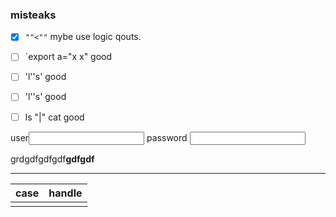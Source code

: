 ### misteaks

- [x] `""<""`               mybe use logic qouts.
- [ ] `export a="x      x"  good
- [ ] 'l''s'                good
- [ ] 'l''s'                good
- [ ] ls "|" cat            good


user<input>
password <input>

<p> grdgdfgdfgdf<strong>gdfgdf<p>
<hr>

|case|handle|
|:-:|:-:|
|||